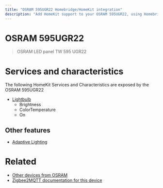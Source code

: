 ```yaml
---
title: "OSRAM 595UGR22 Homebridge/HomeKit integration"
description: "Add HomeKit support to your OSRAM 595UGR22, using Homebridge, Zigbee2MQTT and homebridge-z2m."
---
```

<!---
This file has been GENERATED using src/docgen/docgen.ts
DO NOT EDIT THIS FILE MANUALLY!
-->
# OSRAM 595UGR22
> OSRAM LED panel TW 595 UGR22


# Services and characteristics
The following HomeKit Services and Characteristics are exposed by
the OSRAM 595UGR22

* [Lightbulb](../../light.md)
  * Brightness
  * ColorTemperature
  * On


## Other features
* [Adaptive Lighting](../../light.md)


# Related
* [Other devices from OSRAM](../index.md#osram)
* [Zigbee2MQTT documentation for this device](https://www.zigbee2mqtt.io/devices/595UGR22.html)
